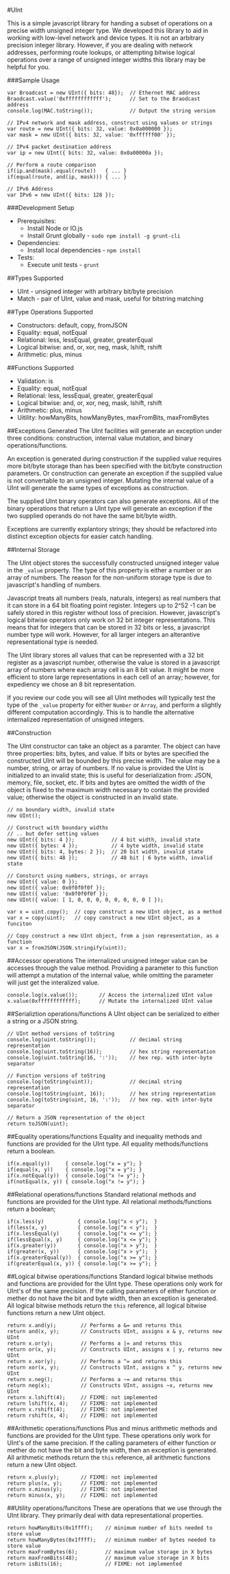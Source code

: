 #UInt

This is a simple javascript library for handing a subset of operations on a
precise width unsigned integer type. We developed this library to aid in working
with low-level network and device types. It is not an arbitrary precision
integer library. However, if you are dealing with network addresses, performing
route lookups, or attempting bitwise logical operations over a range of unsigned
integer widths this library may be helpful for you.

###Sample Usage
```
var Broadcast = new UInt({ bits: 48});  // Ethernet MAC address
Braodcast.value('0xffffffffffff');      // Set to the Braodcast address
console.log(MAC.toString());            // Output the string version

// IPv4 network and mask address, construct using values or strings
var route = new UInt({ bits: 32, value: 0x0a000000 });
var mask = new UInt({ bits: 32, value: '0xffffff00' });

// IPv4 packet destination address
var ip = new UInt({ bits: 32, value: 0x0a00000a });

// Perform a route comparison
if(ip.and(mask).equal(route))   { ... }
if(equal(route, and(ip, mask))) { ... }

// IPv6 Address
var IPv6 = new UInt({ bits: 128 });
```

###Development Setup
- Prerequisites: 
    - Install Node or IO.js
    - Install Grunt globally - ```sudo npm install -g grunt-cli```
- Dependencies: 
    - Install local dependencies - ```npm install```
- Tests:
    - Execute unit tests - ```grunt```

##Types Supported
- UInt - unsigned integer with arbitrary bit/byte precision
- Match - pair of UInt, value and mask, useful for bitstring matching

##Type Operations Supported
- Constructors: default, copy, fromJSON
- Equality: equal, notEqual
- Relational: less, lessEqual, greater, greaterEqual
- Logical bitwise: and, or, xor, neg, mask, lshift, rshift
- Arithmetic: plus, minus

##Functions Supported
- Validation: is
- Equality: equal, notEqual
- Relational: less, lessEqual, greater, greaterEqual
- Logical bitwise: and, or, xor, neg, mask, lshift, rshift
- Arithmetic: plus, minus
- Uitility: howManyBits, howManyBytes, maxFromBits, maxFromBytes

##Exceptions Generated
The UInt facilities will generate an exception under three conditions:
construction, internal value mutation, and binary operations/functions. 

An exception is generated during construction if the supplied value requires 
more bit/byte storage than has been specified with the bit/byte construction
parameters. Or construction can generate an exception if the supplied value is
not convertable to an unsigned integer. Mutating the internal value of a UInt
will generate the same types of exceptions as construction.

The supplied UInt binary operators can also generate exceptions. All of the
binary operations that return a UInt type will generate an exception if the two
supplied operands do not have the same bit/byte width.

Exceptions are currently explantory strings; they should be refactored into
distinct exception objects for easier catch handling.

##Internal Storage

The UInt object stores the successfully constructed unsigned integer value in
the `_value` property. The type of this property is either a number or an array
of numbers. The reason for the non-uniform storage type is due to javascript's
handling of numbers.

Javascript treats all numbers (reals, naturals, integers) as real
numbers that it can store in a 64 bit floating point register. Integers up to
2^52 -1 can be safely stored in this register without loss of precision.
However, javascript's logical bitwise operators only work on 32 bit integer
representations. This means that for integers that can be stored in 32 bits or 
less, a javascript number type will work. However, for all larger integers an 
alterantive representational type is needed.

The UInt library stores all values that can be represented with a 32 bit
register as a javascript number, otherwise the value is stored in a javascript
array of numbers where each array cell is an 8 bit value. It might be more
efficient to store large representations in each cell of an array; however, for
expediency we chose an 8 bit representation.

If you review our code you will see all UInt methodes will typically test the
type of the `_value` property for either `Number` or `Array`, and perform a
slightly different computation accordingly. This is to handle the alternative
internalized representation of unsigned integers.

##Construction

The UInt constructor can take an object as a paramter. The object can have
three properties: bits, bytes, and value. If bits or bytes are specified the
constructed UInt will be bounded by this precise width. The value may be a 
number, string, or array of numbers. If no value is provided the UInt is
initialized to an invalid state; this is useful for deserialization from: JSON,
memory, file, socket, etc. If bits and bytes are omitted the width of the object
is fixed to the maximum width necessary to contain the provided value; otherwise
the object is constructed in an invalid state.

```
// no boundary width, invalid state
new UInt();                       

// Construct with boundary widths
// .. but defer setting values
new UInt({ bits: 4 });            // 4 bit width, invalid state
new UInt({ bytes: 4 });           // 4 byte width, invalid state
new UInt({ bits: 4, bytes: 2 });  // 20 bit width, invalid state
new UInt({ bits: 48 });           // 48 bit | 6 byte width, invalid state

// Consturct using numbers, strings, or arrays
new UInt({ value: 0 });
new UInt({ value: 0x0f0f0f0f });
new UInt({ value: '0x0f0f0f0f });
new UInt({ value: [ 1, 0, 0, 0, 0, 0, 0, 0, 0 ] });

var x = uint.copy();  // copy construct a new UInt object, as a method
var x = copy(uint);   // copy construct a new UInt object, as a funciton

// Copy construct a new UInt object, from a json representation, as a function
var x = fromJSON(JSON.stringify(uint)); 
```

##Accessor operations
The internalized unsigned integer value can be accesses through the value
method. Providing a parameter to this function will attempt a mutation of the
internal value, while omitting the parameter will just get the interalized
value.
```
console.log(x.value());       // Access the internalized UInt value
x.value(0xffffffffffff);      // Mutate the internalized UInt value
```

##Serializtion operations/functions
A UInt object can be serialized to either a string or a JSON string.
```
// UInt method versions of toString
console.log(uint.toString());           // decimal string representation
console.log(uint.toString(16));         // hex string representation
console.log(uint.toString(16, ':'));    // hex rep. with inter-byte separator

// Function versions of toString
console.log(toString(uint));            // decimal string representation
console.log(toString(uint, 16));        // hex string representation
console.log(toString(uint, 16, ':'));   // hex rep. with inter-byte separator 

// Return a JSON representation of the object
return toJSON(uint);
```

##Equality operations/functions
Equality and inequality methods and functions are provided for the UInt type.
All equality methods/functions return a boolean.
```
if(x.equal(y))     { console.log("x = y"); }
if(equal(x, y))    { console.log("x = y"); }
if(x.notEqual(y))  { console.log("x != y"); }
if(notEqual(x, y)) { console.log("x != y"); }
```

##Relational operations/functions
Standard relational methods and functions are provided for the UInt type. All
relational methods/functions return a boolean;

```
if(x.less(y)           { console.log("x < y");  }
if(less(x, y)          { console.log("x < y");  }
if(x.lessEqual(y)      { console.log("x <= y"); }
if(lessEqual(x, y)     { console.log("x <= y"); } 
if(x.greater(y))       { console.log("x > y");  }
if(greater(x, y))      { console.log("x > y");  }
if(x.greaterEqual(y))  { console.log("x >= y"); }
if(greaterEqual(x, y)) { console.log("x >= y"); }
```

##Logical bitwise operations/functions
Standard logical bitwise methods and functions are provided for the UInt type.
These operations only work for UInt's of the same precision. If the calling 
parameters of either function or mether do not have the bit and byte width, then
an exception is generated. All logical bitwise methods return the `this`
reference, all logical bitwise functions return a new UInt object.
```
return x.and(y);        // Performs a &= and returns this
return and(x, y);       // Constructs UInt, assigns x & y, returns new UInt
return x.or(y);         // Performs a |= and returns this
return or(x, y);        // Constructs UInt, assigns x | y, returns new UInt
return x.xor(y);        // Performs a ^= and returns this
return xor(x, y);       // Constructs UInt, assigns x ^ y, returns new UInt
return x.neg();         // Performs a ~= and returns this
return neg(x);          // Constructs UInt, assigns ~x, returns new UInt
return x.lshift(4);     // FIXME: not implemented
return lshift(x, 4);    // FIXME: not implemented
return x.rshift(4);     // FIXME: not implemented
return rshift(x, 4);    // FIXME: not implemented
```

##Arithmetic operations/functions
Plus and minus arithmetic methods and functions are provided for the UInt type.
These operations only work for UInt's of the same precision. If the calling 
parameters of either function or mether do not have the bit and byte width, then
an exception is generated. All arithmetic methods return the `this` reference, 
all arithmetic functions return a new UInt object.
```
return x.plus(y);       // FIXME: not implemented
return plus(x, y);      // FIXME: not implemented
return x.minus(y);      // FIXME: not implemented
return minus(x, y);     // FIXME: not implemented
```

##Utility operations/funcitons
These are operations that we use through the UInt library. They primarily deal
with data representational properties.
```
return howManyBits(0x1ffff);    // minimum number of bits needed to store value
return howManyBytes(0x1ffff);   // minimum number of bytes needed to store value
return maxFromBytes(6);         // maximum value storage in X bytes
return maxFromBits(48);         // maximum value storage in X bits
return isBits(16);              // FIXME: not implemented
```
